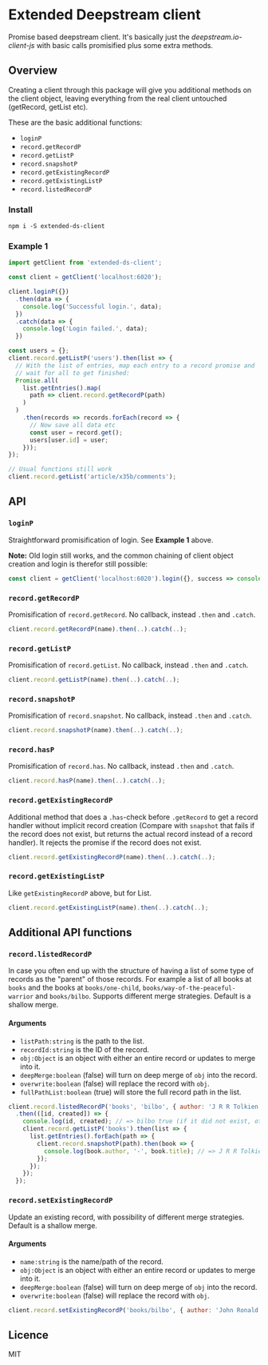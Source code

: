 # Extended Deepstream client

Promise based deepstream client. It's basically just the *deepstream.io-client-js* with basic calls promisified plus some extra methods.

## Overview

Creating a client through this package will give you additional methods on the client object, leaving everything from the real client untouched (getRecord, getList etc).

These are the basic additional functions:
- `loginP`
- `record.getRecordP`
- `record.getListP`
- `record.snapshotP`
- `record.getExistingRecordP`
- `record.getExistingListP`
- `record.listedRecordP`

### Install

`npm i -S extended-ds-client`

### Example 1

```javascript
import getClient from 'extended-ds-client';

const client = getClient('localhost:6020');

client.loginP({})
  .then(data => {
    console.log('Successful login.', data);
  })
  .catch(data => {
    console.log('Login failed.', data);
  })

const users = {};
client.record.getListP('users').then(list => {
  // With the list of entries, map each entry to a record promise and
  // wait for all to get finished:
  Promise.all(
    list.getEntries().map(
      path => client.record.getRecordP(path)
    )
  )
    .then(records => records.forEach(record => {
      // Now save all data etc
      const user = record.get();
      users[user.id] = user;
    }));
});

// Usual functions still work
client.record.getList('article/x35b/comments');
```

## API

### `loginP`

Straightforward promisification of login. See **Example 1** above.

**Note:** Old login still works, and the common chaining of client object creation and login is therefor still possible:

```javascript
const client = getClient('localhost:6020').login({}, success => console.log(success));
```

### `record.getRecordP`

Promisification of `record.getRecord`. No callback, instead `.then` and `.catch`.

```javascript
client.record.getRecordP(name).then(..).catch(..);
```

### `record.getListP`

Promisification of `record.getList`. No callback, instead `.then` and `.catch`.

```javascript
client.record.getListP(name).then(..).catch(..);
```

### `record.snapshotP`

Promisification of `record.snapshot`. No callback, instead `.then` and `.catch`.

```javascript
client.record.snapshotP(name).then(..).catch(..);
```

### `record.hasP`

Promisification of `record.has`. No callback, instead `.then` and `.catch`.

```javascript
client.record.hasP(name).then(..).catch(..);
```

### `record.getExistingRecordP`

Additional method that does a `.has`-check before `.getRecord` to get a record handler without implicit record creation (Compare with `snapshot` that fails if the record does not exist, but returns the actual record instead of a record handler). It rejects the promise if the record does not exist.

```javascript
client.record.getExistingRecordP(name).then(..).catch(..);
```

### `record.getExistingListP`

Like `getExistingRecordP` above, but for List.

```javascript
client.record.getExistingListP(name).then(..).catch(..);
```

## Additional API functions

### `record.listedRecordP`

In case you often end up with the structure of having a list of some type of records as the "parent" of those records. For example a list of all books at `books` and the books at `books/one-child`, `books/way-of-the-peaceful-warrior` and `books/bilbo`.
Supports different merge strategies. Default is a shallow merge.

#### Arguments
- `listPath:string` is the path to the list.
- `recordId:string` is the ID of the record.
- `obj:Object` is an object with either an entire record or updates to merge into it.
- `deepMerge:boolean` (false) will turn on deep merge of `obj` into the record.
- `overwrite:boolean` (false) will replace the record with `obj`.
- `fullPathList:boolean` (true) will store the full record path in the list.

```javascript
client.record.listedRecordP('books', 'bilbo', { author: 'J R R Tolkien', title: 'Bilbo' })
  .then(([id, created]) => {
    console.log(id, created); // => bilbo true (if it did not exist, otherwise false)
    client.record.getListP('books').then(list => {
      list.getEntries().forEach(path => {
        client.record.snapshotP(path).then(book => {
          console.log(book.author, '-', book.title); // => J R R Tolkien - Bilbo
        });
      });
    });
  });
```

### `record.setExistingRecordP`

Update an existing record, with possibility of different merge strategies. Default is a shallow merge.

#### Arguments
- `name:string` is the name/path of the record.
- `obj:Object` is an object with either an entire record or updates to merge into it.
- `deepMerge:boolean` (false) will turn on deep merge of `obj` into the record.
- `overwrite:boolean` (false) will replace the record with `obj`.

```javascript
client.record.setExistingRecordP('books/bilbo', { author: 'John Ronald Reuel Tolkien' }).then(...).catch(...)
```

## Licence
MIT
